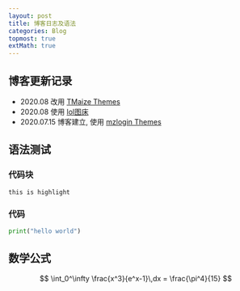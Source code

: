 ```yaml
---    
layout: post    
title: 博客日志及语法    
categories: Blog    
topmost: true    
extMath: true
---   
```

  
## 博客更新记录  
- 2020.08 改用 [TMaize Themes](https://github.com/TMaize/tmaize-blog)    
- 2020.08 使用 [lol图床](https://imagelol.com)    
- 2020.07.15 博客建立, 使用 [mzlogin Themes](https://github.com/mzlogin/mzlogin.github.io)    
  
## 语法测试  
### 代码块  
`this is highlight`  
  
### 代码  
``` python  
print("hello world")  
``` 

## 数学公式
$$  \int_0^\infty \frac{x^3}{e^x-1}\,dx = \frac{\pi^4}{15}  $$
